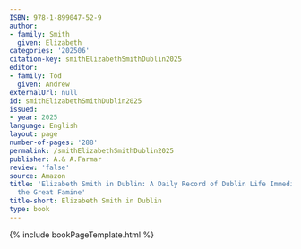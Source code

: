 ```yaml
---
ISBN: 978-1-899047-52-9
author:
- family: Smith
  given: Elizabeth
categories: '202506'
citation-key: smithElizabethSmithDublin2025
editor:
- family: Tod
  given: Andrew
externalUrl: null
id: smithElizabethSmithDublin2025
issued:
- year: 2025
language: English
layout: page
number-of-pages: '288'
permalink: /smithElizabethSmithDublin2025
publisher: A.& A.Farmar
review: 'false'
source: Amazon
title: 'Elizabeth Smith in Dublin: A Daily Record of Dublin Life Immediately After
  the Great Famine'
title-short: Elizabeth Smith in Dublin
type: book
---
```

{% include bookPageTemplate.html %}